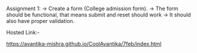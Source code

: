 Assignment 1: -> Create a form (College admission form). -> The form should be functional, that means submit and reset should work -> It should also have proper validation.

Hosted Link:-

https://avantika-mishra.github.io/CoolAvantika/7feb/index.html
